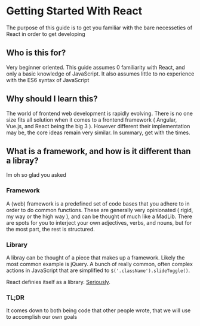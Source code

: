 # Getting Started With React
The purpose of this guide is to get you familiar with the bare necesseties of React in order to get developing

## Who is this for?
Very beginner oriented. This guide assumes 0 familiarity with React, and only a basic knowledge of JavaScript. It also assumes little to no experience with the ES6 syntax of JavaScript

## Why should I learn this? 
The world of frontend web development is rapidly evolving. There is no one size fits all solution when it comes to a frontend framework ( Angular, Vue.js, and React being the big 3 ). However different their implementation may be, the core ideas remain very similar. In summary, get with the times.

## What is a framework, and how is it different than a libray?
Im oh so glad you asked

### Framework
A (web) framework is a predefined set of code bases that you adhere to in order to do common functions. These are generally very opinionated ( rigid, my way or the high way ), and can be thought of much like a MadLib. There are spots for you to interject your own adjectives, verbs, and nouns, but for the most part, the rest is structured.

### Library
A libray can be thought of a piece that makes up a framework. Likely the most common example is jQuery. A bunch of really common, often complex actions in JavaScript that are simplified to `$('.className').slideToggle()`. 

React definies itself as a library. [Seriously](https://reactjs.org/). 

### TL;DR
It comes down to both being code that other people wrote, that we will use to accomplish our own goals

## 